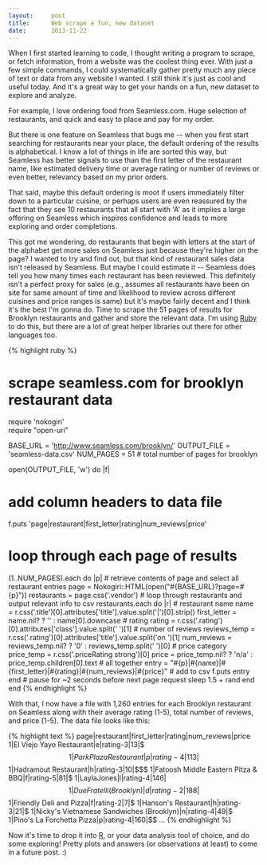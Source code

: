 ```yaml
---
layout:     post
title:      Web scrape a fun, new dataset
date:       2013-11-22
---
```


When I first started learning to code, I thought writing a program to scrape, or
fetch information, from a website was the coolest thing ever. With just a few
simple commands, I could systematically gather pretty much any piece of text or
data from any website I wanted. I still think it's just as cool and useful
today. And it's a great way to get your hands on a fun, new dataset to explore
and analyze.

For example, I love ordering food from Seamless.com. Huge selection of
restaurants, and quick and easy to place and pay for my order.

But there is one feature on Seamless that bugs me -- when you first start
searching for restaurants near your place, the default ordering of the results
is alphabetical. I know a lot of things in life are sorted this way, but
Seamless has better signals to use than the first letter of the restaurant name,
like estimated delivery time or average rating or number of reviews or even
better, relevancy based on my prior orders.

That said, maybe this default ordering is moot if users immediately filter down
to a particular cuisine, or perhaps users are even reassured by the fact that
they see 10 restaurants that all start with 'A' as it implies a large offering
on Seamless which inspires confidence and leads to more exploring and order
completions.

This got me wondering, do restaurants that begin with letters at the start of
the alphabet get more sales on Seamless just because they're higher on the page?
I wanted to try and find out, but that kind of restaurant sales data isn't
released by Seamless. But maybe I could estimate it -- Seamless does tell you
how many times each restaurant has been reviewed. This definitely isn't a
perfect proxy for sales (e.g., assumes all restaurants have been on site for
same amount of time and likelihood to review across different cuisines and price
ranges is same) but it's maybe fairly decent and I think it's the best I'm gonna
do. Time to scrape the 51 pages of results for Brooklyn restaurants and gather
and store the relevant data. I'm using [Ruby][ruby] to do this, but there are a
lot of great helper libraries out there for other languages too.

{% highlight ruby %}
# scrape seamless.com for brooklyn restaurant data 
require 'nokogiri'         
require "open-uri"

BASE_URL = 'http://www.seamless.com/brooklyn/'
OUTPUT_FILE = 'seamless-data.csv'
NUM_PAGES = 51 # total number of pages for brooklyn

open(OUTPUT_FILE, 'w') do |f|
  # add column headers to data file
  f.puts 'page|restaurant|first_letter|rating|num_reviews|price'
  # loop through each page of results 
  (1..NUM_PAGES).each do |p|
    # retrieve contents of page and select all restaurant entries
    page = Nokogiri::HTML(open("#{BASE_URL}?page=#{p}"))
    restaurants = page.css('.vendor')
    # loop through restaurants and output relevant info to csv
    restaurants.each do |r|
      # restaurant name
      name = r.css('.title')[0].attributes['title'].value.split('|')[0].strip()
      first_letter = name.nil? ? '' : name[0].downcase
      # rating
      rating = r.css('.rating')[0].attributes['class'].value.split(' ')[1]
      # number of reviews
      reviews_temp = r.css('.rating')[0].attributes['title'].value.split('on ')[1]
      num_reviews = reviews_temp.nil? ? '0' : reviews_temp.split(' ')[0]
      # price category
      price_temp = r.css('.priceRating strong')[0]
      price = price_temp.nil? ? 'n/a' : price_temp.children[0].text
      # all together
      entry = "#{p}|#{name}|#{first_letter}|#{rating}|#{num_reviews}|#{price}"
      # add to csv
      f.puts entry
    end
    # pause for ~2 seconds before next page request
    sleep 1.5 + rand
  end
end
{% endhighlight %}

With that, I now have a file with 1,260 entries for each Brooklyn restaurant on
Seamless along with their average rating (1-5), total number of reviews, and
price (1-5). The data file looks like this:

{% highlight text %}
page|restaurant|first_letter|rating|num_reviews|price
1|El Viejo Yayo Restaurant|e|rating-3|13|$$$
1|Park Plaza Restaurant|p|rating-4|113|$$
1|Hadramout Restaurant|h|rating-3|10|$$$
1|Fatoosh Middle Eastern Pitza & BBQ|f|rating-5|81|$
1|LaylaJones|l|rating-4|146|$$
1|Due Fratelli (Brooklyn)|d|rating-2|188|$$
1|Friendly Deli and Pizza|f|rating-2|7|$
1|Hanson's Restaurant|h|rating-3|21|$
1|Nicky's Vietnamese Sandwiches (Brooklyn)|n|rating-4|49|$
1|Pino's La Forchetta Pizza|p|rating-4|160|$$
...
{% endhighlight %}

Now it's time to drop it into [R][r], or your data analysis tool of choice, and
do some exploring! Pretty plots and answers (or observations at least) to come
in a future post. :)

[ruby]: https://www.ruby-lang.org/en/
[r]: http://www.r-project.org/
